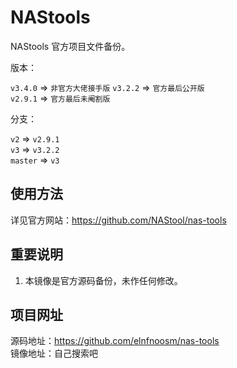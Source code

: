 # NAStools 

NAStools 官方项目文件备份。

版本：

`v3.4.0` => `非官方大佬接手版` 
`v3.2.2` => `官方最后公开版`  
`v2.9.1` => `官方最后未阉割版`  

分支：

`v2` => `v2.9.1`  
`v3` => `v3.2.2`  
`master` => `v3`  

## 使用方法

详见官方网站：<https://github.com/NAStool/nas-tools>

## 重要说明

  1. 本镜像是官方源码备份，未作任何修改。  

## 项目网址

源码地址：<https://github.com/elnfnoosm/nas-tools>  
镜像地址：自己搜索吧
